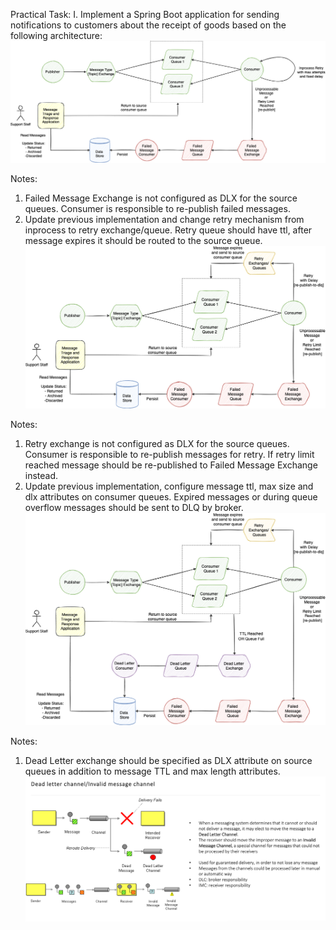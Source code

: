Practical Task:
I. Implement a Spring Boot application for sending notifications to customers
   about the receipt of goods based on the following architecture:
![img1.png](img1.png)

Notes:
1. Failed Message Exchange is not configured as DLX for the source queues.
   Consumer is responsible to re-publish failed messages.
2. Update previous implementation and change retry mechanism from inprocess
   to retry exchange/queue. Retry queue should have ttl, after message
   expires it should be routed to the source queue.
![img2.png](img2.png)

Notes:
1. Retry exchange is not configured as DLX for the source queues. Consumer
   is responsible to re-publish messages for retry. If retry limit reached
   message should be re-published to Failed Message Exchange instead.
2. Update previous implementation, configure message ttl, max size and dlx
   attributes on consumer queues. Expired messages or during queue overflow
   messages should be sent to DLQ by broker.
![img3.png](img3.png)

Notes:
1. Dead Letter exchange should be specified as DLX attribute on source
   queues in addition to message TTL and max length attributes.
![img4.png](img4.png)